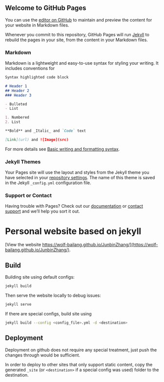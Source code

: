 ## Welcome to GitHub Pages

You can use the [editor on GitHub](https://github.com/wolf-bailang/JunbinZhang/edit/main/README.md) to maintain and preview the content for your website in Markdown files.

Whenever you commit to this repository, GitHub Pages will run [Jekyll](https://jekyllrb.com/) to rebuild the pages in your site, from the content in your Markdown files.

### Markdown

Markdown is a lightweight and easy-to-use syntax for styling your writing. It includes conventions for

```markdown
Syntax highlighted code block

# Header 1
## Header 2
### Header 3

- Bulleted
- List

1. Numbered
2. List

**Bold** and _Italic_ and `Code` text

[Link](url) and ![Image](src)
```

For more details see [Basic writing and formatting syntax](https://docs.github.com/en/github/writing-on-github/getting-started-with-writing-and-formatting-on-github/basic-writing-and-formatting-syntax).

### Jekyll Themes

Your Pages site will use the layout and styles from the Jekyll theme you have selected in your [repository settings](https://github.com/wolf-bailang/JunbinZhang/settings/pages). The name of this theme is saved in the Jekyll `_config.yml` configuration file.

### Support or Contact

Having trouble with Pages? Check out our [documentation](https://docs.github.com/categories/github-pages-basics/) or [contact support](https://support.github.com/contact) and we’ll help you sort it out.


# Personal website based on jekyll
 
[View the website https://wolf-bailang.github.io/JunbinZhang/](https://wolf-bailang.github.io/JunbinZhang/).  

## Build

Building site using default configs:

```bash
jekyll build
```

Then serve the website locally to debug issues:
```bash
jekyll serve
```

If there are special configs, build site using

```bash
jekyll build --config <config_file>.yml -d <destination>
```

## Deployment

Deployment on github does not require any special treatment, just push the changes through would be sufficient.

In order to deploy to other sites that only support static content, copy the generated `_site` (or `<destination>` if a special config was used) folder to the destination.
